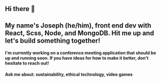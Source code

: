 ## Hi there 👋

## My name's Joseph (he/him), front end dev with React, Scss, Node, and MongoDB. Hit me up and let's build something together!

#### I'm currently working on a conference meeting application that should be up and running soon. If you have ideas for how to make it better, don't hesitate to reach out!

#### Ask me about: sustainability, ethical technology, video games

<!--
**JosephMcGreene/JosephMcGreene** is a ✨ _special_ ✨ repository because its `README.md` (this file) appears on your GitHub profile.

Here are some ideas to get you started:

- 🌱 I’m currently learning ...
- 🤔 I’m looking for help with ...
- 📫 How to reach me: ...
- ⚡ Fun fact: ...
-->
